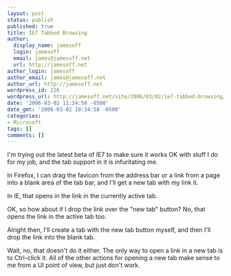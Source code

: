 ```yaml
---
layout: post
status: publish
published: true
title: IE7 Tabbed Browsing
author:
  display_name: jamesoff
  login: jamesoff
  email: james@jamesoff.net
  url: http://jamesoff.net
author_login: jamesoff
author_email: james@jamesoff.net
author_url: http://jamesoff.net
wordpress_id: 226
wordpress_url: http://jamesoff.net/site/2006/03/02/ie7-tabbed-browsing/
date: '2006-03-02 11:34:58 -0500'
date_gmt: '2006-03-02 10:34:58 -0500'
categories:
- Microsoft
tags: []
comments: []
---
```

<p>I'm trying out the latest beta of IE7 to make sure it works OK with stuff I do for my job, and the tab support in it is infuritating me.</p>
<p>In Firefox, I can drag the favicon from the address bar or a link from a page into a blank area of the tab bar, and I'll get a new tab with my link it.</p>
<p>In IE, that opens in the link in the currently active tab.</p>
<p>OK, so how about if I drop the link over the "new tab" button? No, that opens the link in the active tab too.</p>
<p>Alright then, I'll create a tab with the new tab button myself, and then I'll drop the link into the blank tab.</p>
<p>Wait, no, that doesn't do it either. The only way to open a link in a new tab is to Ctrl-click it. All of the other actions for opening a new tab make sense to me from a UI point of view, but just don't work.</p>
